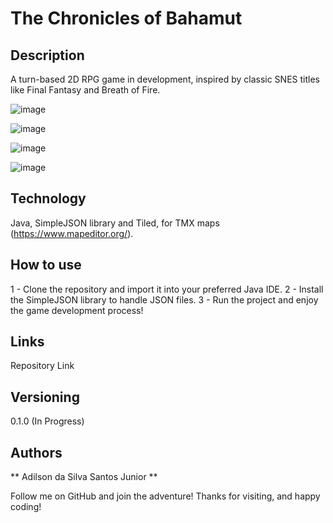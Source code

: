 # The Chronicles of Bahamut

## Description
A turn-based 2D RPG game in development, inspired by classic SNES titles like Final Fantasy and Breath of Fire.

![image](https://github.com/user-attachments/assets/1e295e25-23ae-4a2c-bd9e-8f1e07406f25)

![image](https://github.com/user-attachments/assets/c6b6520c-d084-402c-b957-07165ae95c66)

![image](https://github.com/user-attachments/assets/a1317c1b-908d-4ccf-8775-3dedea28a4eb)

![image](https://github.com/user-attachments/assets/7237513f-39f2-48af-8b0a-d159abc2dbea)


## Technology
Java, SimpleJSON library and Tiled, for TMX maps (https://www.mapeditor.org/).

## How to use
1 - Clone the repository and import it into your preferred Java IDE.
2 - Install the SimpleJSON library to handle JSON files.
3 - Run the project and enjoy the game development process!

## Links
Repository Link

## Versioning
0.1.0 (In Progress)

## Authors
** Adilson da Silva Santos Junior **

Follow me on GitHub and join the adventure!
Thanks for visiting, and happy coding!
